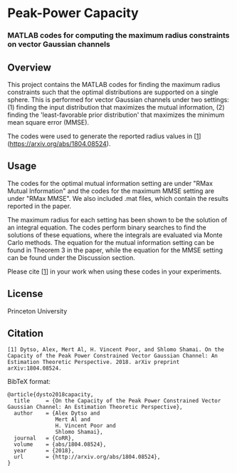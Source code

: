# Peak-Power Capacity
### MATLAB codes for computing the maximum radius constraints on vector Gaussian channels

## Overview
This project contains the MATLAB codes for finding the maximum radius constraints such that the optimal distributions are supported on a single sphere. This is performed for vector Gaussian channels under two settings: (1) finding the input distribution that maximizes the mutual information, (2) finding the 'least-favorable prior distribution' that maximizes the minimum mean square error (MMSE).

The codes were used to generate the reported radius values in [[1](#citation)] (https://arxiv.org/abs/1804.08524).

## Usage
The codes for the optimal mutual information setting are under "RMax Mutual Information" and the codes for the maximum MMSE setting are under "RMax MMSE". We also included .mat files, which contain the results reported in the paper. 

The maximum radius for each setting has been shown to be the solution of an integral equation. The codes perform binary searches to find the solutions of these equations, where the integrals are evaluated via Monte Carlo methods. The equation for the mutual information setting can be found in Theorem 3 in the paper, while the equation for the MMSE setting can be found under the Discussion section.

Please cite [[1](#citation)] in your work when using these codes in your experiments.

## License
Princeton University

## Citation
```
[1] Dytso, Alex, Mert Al, H. Vincent Poor, and Shlomo Shamai. On the Capacity of the Peak Power Constrained Vector Gaussian Channel: An Estimation Theoretic Perspective. 2018. arXiv preprint arXiv:1804.08524.
```

BibTeX format:
```
@article{dysto2018capacity,
  title     = {On the Capacity of the Peak Power Constrained Vector Gaussian Channel: An Estimation Theoretic Perspective},
  author    = {Alex Dytso and
               Mert Al and
               H. Vincent Poor and
               Shlomo Shamai},
  journal   = {CoRR},
  volume    = {abs/1804.08524},
  year      = {2018},
  url       = {http://arxiv.org/abs/1804.08524},
}
```
